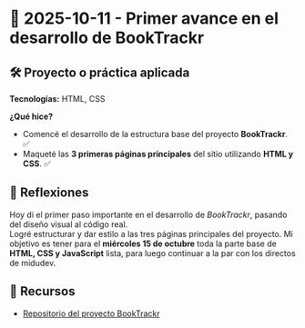 # 📅 2025-10-11 - Primer avance en el desarrollo de BookTrackr

## 🛠️ Proyecto o práctica aplicada  

**Tecnologías:** HTML, CSS  

**¿Qué hice?**  

- Comencé el desarrollo de la estructura base del proyecto **BookTrackr**. ✅  
- Maqueté las **3 primeras páginas principales** del sitio utilizando **HTML y CSS**. ✅  

## 💭 Reflexiones  

Hoy di el primer paso importante en el desarrollo de *BookTrackr*, pasando del diseño visual al código real.  
Logré estructurar y dar estilo a las tres páginas principales del proyecto. Mi objetivo es tener para el **miércoles 15 de octubre** toda la parte base de **HTML, CSS y JavaScript** lista, para luego continuar a la par con los directos de midudev.

## 🔗 Recursos  
- [Repositorio del proyecto BookTrackr](https://github.com/juanbautistamalina/booktrackr)